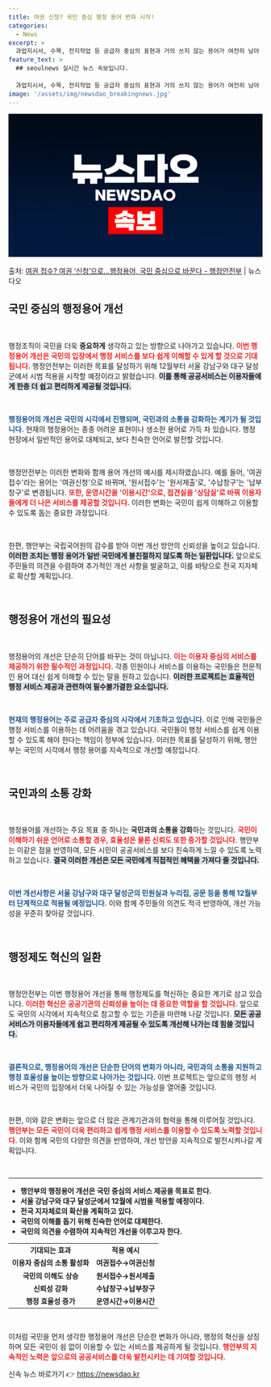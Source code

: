 ```yaml
---
title: 여권 신청? 국민 중심 행정 용어 변화 시작!
categories:
  - News
excerpt: >
  과업지시서, 수목, 전지작업 등 공급자 중심의 표현과 거의 쓰지 않는 용어가 여전히 남아 있는 행정 현장의 …
feature_text: >
  ## seoulnews 실시간 뉴스 속보입니다.

  과업지시서, 수목, 전지작업 등 공급자 중심의 표현과 거의 쓰지 않는 용어가 여전히 남아 있는 행정 현장의 …
image: '/assets/img/newsdao_breakingnews.jpg'
---
```


![뉴스다오 속보](/assets/img/newsdao_breakingnews.jpg)

<p>출처: <a href="https://newsdao.kr/2690" rel="dofollow">여권 접수? 여권 ‘신청’으로…행정용어, 국민 중심으로 바꾼다 - 행정안전부</a> | 뉴스다오</p>

<h2 data-ke-size="size26">국민 중심의 행정용어 개선</h2>

<p data-ke-size="size16">&nbsp;</p>

행정조직이 국민을 더욱 <b>중요하게</b> 생각하고 있는 방향으로 나아가고 있습니다. <b><span style="color: #ee2323;">이번 행정용어 개선은 국민의 입장에서 행정 서비스를 보다 쉽게 이해할 수 있게 할 것으로 기대됩니다.</span></b> 행정안전부는 이러한 목표를 달성하기 위해 12월부터 서울 강남구와 대구 달성군에서 시범 적용을 시작할 예정이라고 밝혔습니다. <b><span style="background-color: #21538527;">이를 통해 공공서비스는 이용자들에게 한층 더 쉽고 편리하게 제공될 것입니다.</span></b> 

<br>

<b><span style="color: #1a5490;">행정용어의 개선은 국민의 시각에서 진행되며, 국민과의 소통을 강화하는 계기가 될 것입니다.</span></b> 현재의 행정용어는 종종 어려운 표현이나 생소한 용어로 가득 차 있습니다. 행정 현장에서 일반적인 용어로 대체되고, 보다 친숙한 언어로 발전할 것입니다.

<p data-ke-size="size16">&nbsp;</p>

행정안전부는 이러한 변화와 함께 용어 개선의 예시를 제시하였습니다. 예를 들어, '여권접수'라는 용어는 '여권신청'으로 바뀌며, '원서접수'는 '원서제출'로, '수납창구'는 '납부창구'로 변경됩니다. <b><span style="color: #ee2323;">또한, 운영시간을 '이용시간'으로, 접견실을 '상담실'로 바꿔 이용자들에게 더 나은 서비스를 제공할 것입니다.</span></b> 이러한 변화는 국민이 쉽게 이해하고 이용할 수 있도록 돕는 중요한 과정입니다.

<br>

한편, 행안부는 국립국어원의 감수를 받아 이번 개선 방안의 신뢰성을 높이고 있습니다. <b><span style="background-color: #21538527;">이러한 조치는 행정 용어가 일반 국민에게 불친절하지 않도록 하는 일환입니다.</span></b> 앞으로도 주민들의 의견을 수렴하여 추가적인 개선 사항을 발굴하고, 이를 바탕으로 전국 지자체로 확산할 계획입니다.

<p data-ke-size="size16">&nbsp;</p>

<h2 data-ke-size="size26">행정용어 개선의 필요성</h2>

<p data-ke-size="size16">&nbsp;</p>

행정용어의 개선은 단순히 단어를 바꾸는 것이 아닙니다. <b><span style="color: #ee2323;">이는 이용자 중심의 서비스를 제공하기 위한 필수적인 과정입니다.</span></b> 각종 민원이나 서비스를 이용하는 국민들은 전문적인 용어 대신 쉽게 이해할 수 있는 말을 원하고 있습니다. <b><span style="background-color: #21538527;">이러한 프로젝트는 효율적인 행정 서비스 제공과 관련하여 필수불가결한 요소입니다.</span></b> 

<br>

<b><span style="color: #1a5490;">현재의 행정용어는 주로 공급자 중심의 시각에서 기초하고 있습니다.</span></b> 이로 인해 국민들은 행정 서비스를 이용하는 데 어려움을 겪고 있습니다. 국민들이 행정 서비스를 쉽게 이용할 수 있도록 해야 한다는 책임이 정부에 있습니다. 이러한 목표를 달성하기 위해, 행안부는 국민의 시각에서 행정 용어를 지속적으로 개선할 예정입니다.

<p data-ke-size="size16">&nbsp;</p>

<h2 data-ke-size="size26">국민과의 소통 강화</h2>

<p data-ke-size="size16">&nbsp;</p>

행정용어를 개선하는 주요 목표 중 하나는 <b>국민과의 소통을 강화</b>하는 것입니다. <b><span style="color: #ee2323;">국민이 이해하기 쉬운 언어로 소통할 경우, 효율성은 물론 신뢰도 또한 증가할 것입니다.</span></b> 행안부는 이같은 점을 반영하여, 모든 시민이 공공서비스를 보다 친숙하게 느낄 수 있도록 노력하고 있습니다. <b><span style="background-color: #21538527;">결국 이러한 개선은 모든 국민에게 직접적인 혜택을 가져다 줄 것입니다.</span></b> 

<br>

<b><span style="color: #1a5490;">이번 개선사항은 서울 강남구와 대구 달성군의 민원실과 누리집, 공문 등을 통해 12월부터 단계적으로 적용될 예정입니다.</span></b> 이와 함께 주민들의 의견도 적극 반영하여, 개선 가능성을 꾸준히 찾아갈 것입니다. 

<p data-ke-size="size16">&nbsp;</p>

<h2 data-ke-size="size26">행정제도 혁신의 일환</h2>

<p data-ke-size="size16">&nbsp;</p>

행정안전부는 이번 행정용어 개선을 통해 행정제도를 혁신하는 중요한 계기로 삼고 있습니다. <b><span style="color: #ee2323;">이러한 혁신은 공공기관의 신뢰성을 높이는 데 중요한 역할을 할 것입니다.</span></b> 앞으로도 국민의 시각에서 지속적으로 참고할 수 있는 기준을 마련해 나갈 것입니다. <b><span style="background-color: #21538527;">모든 공공서비스가 이용자들에게 쉽고 편리하게 제공될 수 있도록 개선해 나가는 데 힘쓸 것입니다.</span></b>

<br>

<b><span style="color: #1a5490;">결론적으로, 행정용어의 개선은 단순한 단어의 변화가 아니라, 국민과의 소통을 지원하고 행정 효율성을 높이는 방향으로 나아가는 것입니다.</span></b> 이번 프로젝트는 앞으로의 행정 서비스가 국민의 입장에서 더욱 나아질 수 있는 가능성을 열어줄 것입니다.

<p data-ke-size="size16">&nbsp;</p>

한편, 이와 같은 변화는 앞으로 더 많은 관계기관과의 협력을 통해 이루어질 것입니다. <b><span style="color: #ee2323;">행안부는 모든 국민이 더욱 편리하고 쉽게 행정 서비스를 이용할 수 있도록 노력할 것입니다.</span></b> 이와 함께 국민의 다양한 의견을 반영하여, 개선 방안을 지속적으로 발전시켜나갈 계획입니다. 

<p data-ke-size="size16">&nbsp;</p>

<hr>

<ul>
<li><b>행안부의 행정용어 개선은 국민 중심의 서비스 제공을 목표로 한다.</b></li>
<li><b>서울 강남구와 대구 달성군에서 12월에 시범을 적용할 예정이다.</b></li>
<li><b>전국 지자체로의 확산을 계획하고 있다.</b></li>
<li><b>국민의 이해를 돕기 위해 친숙한 언어로 대체한다.</b></li>
<li><b>국민의 의견을 수렴하여 지속적인 개선을 이루고자 한다.</b></li>
</ul>

<table style="width:100%">
<tr>
<td style="text-align: center; height: 17px;"><b>기대되는 효과</b></td>
<td style="text-align: center; height: 17px;"><b>적용 예시</b></td>
</tr>
<tr>
<td style="text-align: center; height: 17px;"><b>이용자 중심의 소통 활성화</b></td>
<td style="text-align: center; height: 17px;"><b>여권접수→여권신청</b></td>
</tr>
<tr>
<td style="text-align: center; height: 17px;"><b>국민의 이해도 상승</b></td>
<td style="text-align: center; height: 17px;"><b>원서접수→원서제출</b></td>
</tr>
<tr>
<td style="text-align: center; height: 17px;"><b>신뢰성 강화</b></td>
<td style="text-align: center; height: 17px;"><b>수납창구→납부창구</b></td>
</tr>
<tr>
<td style="text-align: center; height: 17px;"><b>행정 효율성 증가</b></td>
<td style="text-align: center; height: 17px;"><b>운영시간→이용시간</b></td>
</tr>
</table>

<p data-ke-size="size16">&nbsp;</p> 

이처럼 국민을 먼저 생각한 행정용어 개선은 단순한 변화가 아니라, 행정의 혁신을 상징하며 모든 국민이 쉼 없이 이용할 수 있는 서비스를 제공하게 될 것입니다. <b><span style="color: #ee2323;">행안부의 지속적인 노력은 앞으로의 공공서비스를 더욱 발전시키는 데 기여할 것입니다.</span></b> 

신속 뉴스 바로가기 👉 <a href="https://newsdao.kr" rel="dofollow">https://newsdao.kr</a>


